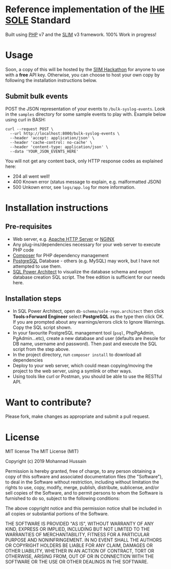 # Reference implementation of the [IHE SOLE](https://wiki.ihe.net/index.php/Standardized_Operational_Log_of_Events_(SOLE)) Standard
Built using [PHP](https://php.net/) v7 and the [SLIM](http://www.slimframework.com/) v3 framework. 100% Work in progress!


# Usage 
Soon, a copy of this will be hosted by the [SIIM Hackathon](https://siim.org/page/siim_hackathon) for anyone to use with a **free** API key. Otherwise, you can choose to host your own copy by following the installation instructions below.

## Submit bulk events
POST the JSON representation of your events to `/bulk-syslog-events`. Look in the `samples` directory for some sample events to play with. Example below using curl in BASH:
```
curl --request POST \
  --url http://localhost:8000/bulk-syslog-events \
  --header 'accept: application/json' \
  --header 'cache-control: no-cache' \
  --header 'content-type: application/json' \
  --data 'YOUR_JSON_EVENTS_HERE'
```
You will not get any content back, only HTTP response codes as explained here:
* 204 all went well!
* 400 Known error (status message to explain, e.g. malformatted JSON)
* 500 Unkown error, see `logs/app.log` for more information.



# Installation instructions
## Pre-requisites
* Web server, e.g. [Apache HTTP Server](https://httpd.apache.org/) or [NGINX](https://www.nginx.com/)
* Any plug-ins/dependencies necessary for your web server to execute PHP code
* [Composer](https://getcomposer.org/) for PHP dependency management
* [PostgreSQL](https://www.postgresql.org/) Database - others (e.g. MySQL) may work, but I have not attempted to use them.
* [SQL Power Architect](http://www.bestofbi.com/page/architect) to visualize the database schema and export database creation SQL script. The free edition is sufficient for our needs here.


## Installation steps
* In SQL Power Architect, open `db-schema/sole-repo.architect` then click **Tools->Forward Engineer** select **PostgreSQL** as the type then click OK. If you are prompted about any warnings/errors click to Ignore Warnings. Copy the SQL script shown.
* In your favourite PostgreSQL management tool (`psql`, PhpPgAdmin, PgAdmin...etc), create a new database and user (defaults are ihesole for DB name, username and password). Then past and execute the SQL script from the step above.
* In the project directory, run `composer install` to download all dependencies
* Deploy to your web server, which could mean copying/moving the project to the web server, using a symlink or other ways.
* Using tools like curl or Postman, you should be able to use the RESTful API.



# Want to contribute?
Please fork, make changes as appropriate and submit a pull request.

# License
MIT license
The MIT License (MIT)

Copyright (c) 2019 Mohannad Hussain

Permission is hereby granted, free of charge, to any person obtaining a copy
of this software and associated documentation files (the "Software"), to deal
in the Software without restriction, including without limitation the rights
to use, copy, modify, merge, publish, distribute, sublicense, and/or sell
copies of the Software, and to permit persons to whom the Software is
furnished to do so, subject to the following conditions:

The above copyright notice and this permission notice shall be included in all
copies or substantial portions of the Software.

THE SOFTWARE IS PROVIDED "AS IS", WITHOUT WARRANTY OF ANY KIND, EXPRESS OR
IMPLIED, INCLUDING BUT NOT LIMITED TO THE WARRANTIES OF MERCHANTABILITY,
FITNESS FOR A PARTICULAR PURPOSE AND NONINFRINGEMENT. IN NO EVENT SHALL THE
AUTHORS OR COPYRIGHT HOLDERS BE LIABLE FOR ANY CLAIM, DAMAGES OR OTHER
LIABILITY, WHETHER IN AN ACTION OF CONTRACT, TORT OR OTHERWISE, ARISING FROM,
OUT OF OR IN CONNECTION WITH THE SOFTWARE OR THE USE OR OTHER DEALINGS IN THE
SOFTWARE.





